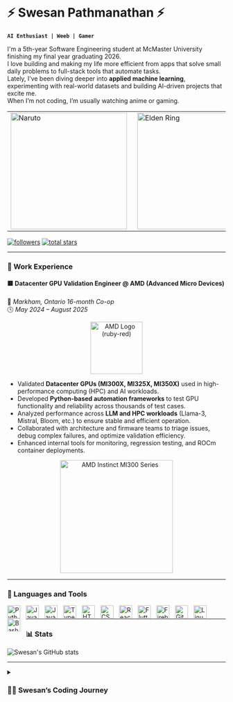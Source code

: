# ⚡ Swesan Pathmanathan ⚡

**`AI Enthusiast | Weeb | Gamer`**

I'm a 5th-year Software Engineering student at McMaster University finishing my final year graduating 2026.  
I love building and making my life more efficient from apps that solve small daily problems to full-stack tools that automate tasks.  
Lately, I’ve been diving deeper into **applied machine learning**, experimenting with real-world datasets and building AI-driven projects that excite me.  
When I’m not coding, I’m usually watching anime or gaming. 

<div align="center">
  <table>
    <tr>
      <td style="padding-right:16px;">
        <img src="https://gifdb.com/images/high/naruto-uzumaki-smile-arms-back-e0w6kyursun32se9.webp"
             width="268" height="268" style="object-fit:cover;" alt="Naruto">
      </td>
      <td>
        <img src="https://images.steamusercontent.com/ugc/1850421768903001124/3809B8456C4D8D1064EECE91F418E90B77BFD719/?imw=268&imh=268&ima=fit&impolicy=Letterbox&imcolor=%23000000&letterbox=true"
             width="268" height="268" style="object-fit:cover;" alt="Elden Ring">
      </td>
    </tr>
  </table>
</div>





<p align="left">
  <a href="https://github.com/swesan123?tab=followers">
     <img alt="followers" title="Follow me on GitHub" src="https://custom-icon-badges.demolab.com/github/followers/swesan123?color=236ad3&labelColor=1155ba&style=for-the-badge&logo=person-add&label=Follow&logoColor=white"/></a>
  <a href="https://github.com/swesan123?tab=repositories&sort=stargazers">
     <img alt="total stars" title="Total stars on GitHub" src="https://custom-icon-badges.demolab.com/github/stars/swesan123?color=55960c&style=for-the-badge&labelColor=488207&logo=star"/></a>
</p>

---

### 💼 Work Experience

#### 🟥 **Datacenter GPU Validation Engineer @ AMD (Advanced Micro Devices)**
📍 *Markham, Ontario  16-month Co-op*  
🕓 *May 2024 – August 2025*

<p align="center">
  <img src="https://cdn.thefpsreview.com/wp-content/uploads/2020/10/amd-logo-ruby-red-1024x576.jpg" width="120" alt="AMD Logo (ruby-red)"/>
</p>

- Validated **Datacenter GPUs (MI300X, MI325X, MI350X)** used in high-performance computing (HPC) and AI workloads.
- Developed **Python-based automation frameworks** to test GPU functionality and reliability across thousands of test cases. 
- Analyzed performance across **LLM and HPC workloads** (Llama-3, Mistral, Bloom, etc.) to ensure stable and efficient operation.
- Collaborated with architecture and firmware teams to triage issues, debug complex failures, and optimize validation efficiency.
- Enhanced internal tools for monitoring, regression testing, and ROCm container deployments.

<p align="center">
  <img src="https://146a55aca6f00848c565-a7635525d40ac1c70300198708936b4e.ssl.cf1.rackcdn.com/images/d9e8dfefdf10a566a4ce76ecf16e02619f705ff0.png" width="260" alt="AMD Instinct MI300 Series"/>
</p>

---

### 🧰 Languages and Tools

<img align="left" alt="Python" width="30px" style="padding-right:10px;" src="https://cdn.jsdelivr.net/gh/devicons/devicon/icons/python/python-original.svg" />
<img align="left" alt="Java" width="30px" style="padding-right:10px;" src="https://cdn.jsdelivr.net/gh/devicons/devicon/icons/java/java-original.svg" />
<img align="left" alt="JavaScript" width="30px" style="padding-right:10px;" src="https://cdn.jsdelivr.net/gh/devicons/devicon/icons/javascript/javascript-plain.svg" />
<img align="left" alt="TypeScript" width="30px" style="padding-right:10px;" src="https://cdn.jsdelivr.net/gh/devicons/devicon/icons/typescript/typescript-plain.svg" />
<img align="left" alt="HTML" width="30px" style="padding-right:10px;" src="https://cdn.jsdelivr.net/gh/devicons/devicon/icons/html5/html5-original.svg" />
<img align="left" alt="CSS" width="30px" style="padding-right:10px;" src="https://cdn.jsdelivr.net/gh/devicons/devicon/icons/css3/css3-original.svg" />
<img align="left" alt="React" width="30px" style="padding-right:10px;" src="https://cdn.jsdelivr.net/gh/devicons/devicon/icons/react/react-original.svg" />
<img align="left" alt="Flutter" width="30px" style="padding-right:10px;" src="https://cdn.jsdelivr.net/gh/devicons/devicon/icons/flutter/flutter-original.svg" />
<img align="left" alt="Firebase" width="30px" style="padding-right:10px;" src="https://cdn.jsdelivr.net/gh/devicons/devicon/icons/firebase/firebase-plain.svg" />
<img align="left" alt="Git" width="30px" style="padding-right:10px;" src="https://cdn.jsdelivr.net/gh/devicons/devicon/icons/git/git-original.svg" />
<img align="left" alt="Linux" width="30px" style="padding-right:10px;" src="https://cdn.jsdelivr.net/gh/devicons/devicon/icons/linux/linux-original.svg" />
<img align="left" alt="Bash" width="30px" style="padding-right:10px;" src="https://cdn.jsdelivr.net/gh/devicons/devicon/icons/bash/bash-original.svg" />
<br />

---

### 📊 Stats

![Swesan's GitHub stats](https://github-readme-stats.vercel.app/api?username=swesan123&show_icons=true&theme=gruvbox)

---

<details>
 <summary><h3>👨‍💻 Swesan’s Coding Journey</h3></summary>
 I started my journey exploring how software can make life more efficient from student apps to AI projects.  
 Over time, I’ve grown passionate about automation, backend systems, and applying machine learning to solve real problems.  
 I love experimenting, learning, and improving my workflows and if it’s fun to build, I’m already on it.

 In my childhood, my first exposure to programming was through **HTML and CSS** web development instantly caught my attention because it was such a creative space.  
 By the time I hit high school, I started experimenting with **Java**, mainly to learn how to mod in *Minecraft*, which at the time was written in Java. That ended up teaching me a ton about logic, object-oriented programming, and even sparked my interest in game development.  
 Eventually, I picked up **Python**, and it quickly became my go-to language from writing automation scripts to building ML models, it’s been the one I rely on most.  
 I’ve never really limited myself to a single language; I pick up whatever tool or language fits the problem I’m trying to solve. Whether it’s backend systems, AI, or random side projects, I’m always learning something new to get the job done.
</details>
